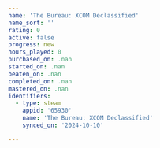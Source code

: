 ```yaml
---
name: 'The Bureau: XCOM Declassified'
name_sort: ''
rating: 0
active: false
progress: new
hours_played: 0
purchased_on: .nan
started_on: .nan
beaten_on: .nan
completed_on: .nan
mastered_on: .nan
identifiers:
  - type: steam
    appid: '65930'
    name: 'The Bureau: XCOM Declassified'
    synced_on: '2024-10-10'

---
```

